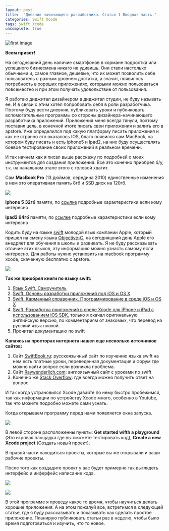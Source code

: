 ```yaml
---
layout: post
title:  "Дневник начинающего разработчика. Статья 1 Вводная часть."
categories: Swift Xcode
tags: Swift Xcode  
uncomplete: true
---
```


![first image](http://s020.radikal.ru/i712/1609/b2/1777a35cfac8.jpg)



**Всем привет!**

На сегодняшний день наличие смартфонов в кормане подростка или успешного бизнесмена никаго не удивишь. Они стали настолько обычными и, самое главное, дешевые, что их может позволить себе пользователь с разным уровнем достатка, а значит, появилось потребность в хороших приложениях, которыми можно пользоваться повсеместно и при этом получать удовольствие от пользования. 

Я работаю диджитал дизайнером в диджитал студии, не буду называть ее. И в связи с этим хотел попробовать себя в роли разработчика. Поэтому буду вести дневник, публиковать уроки и публиковать вспомогательные программы со стороны дизайнера-начинающего разработчика приложений. Приложения меня всегда тянули, поэтому поставил цель, в конечной итоге писать свои приложения и залить его в apstore. Уже определился под какую платформу писать приложения и как не странно это оказалось IOS, благо появился сам MacBook, на котором буду писать и есть iphone5 и Ipad2, на них буду осуществлять боевое тестирование своих приложений в реальном времени.

И так начнем как я писал выше расскажу по подробней о моих инструментов для создания приложения. Все это конечно приобрел б/у, т.к. на начальном этапе этого с головой хватит.

Сам **MacBook Pro** (13 дюймов, середина 2010) единственные изменения в нем это 	оперативная память 8гб и SSD диск на 120гб.

![](http://s014.radikal.ru/i327/1609/64/a5375276748b.jpg)

**Iphone 5 32гб** памяти, по [ссылке](https://market.yandex.ru/product/8454904/spec?hid=91491&track=char) подробные характеристики если кому интересно

**Ipad2 64гб** памяти, по [ссылке](http://www.svyaznoy.ru/catalog/notebook/7063/1313515) подробные характеристики если кому интересно

Кодить буду на языке [swift](https://ru.wikipedia.org/wiki/Swift_(язык_программирования)) молодой язык компании Apple, который пришел на смену языка [Objective-C](https://ru.wikipedia.org/wiki/Objective-C), на сегодняшний день Apple его внедряет для обучения в школы и развивать. Я не буду рассказывать отличие этих языков, эту информацию можно узнасть самому если интересно. Для работы нужно установить на macbook программу xcode, скаченную бесплатно с apstore.

![](http://s017.radikal.ru/i415/1609/29/cbbacd38e683.jpg)

**Так же приобрел книги по языку swift:**

1.  [Язык Swift. Самоучитель](http://www.ozon.ru/context/detail/id/33701486/ )
2.  [Swift. Основы разработки приложений под iOS и OS X](http://www.ozon.ru/context/detail/id/136226098/ )
3. [Swift. Карманный справочник. Программирование в среде iOS и ОS X](http://www.ozon.ru/context/detail/id/135794164/ ) 
4. [Swift. Разработка приложений в среде Xcode для iPhone и iPad с использованием iOS SDK](http://www.ozon.ru/context/detail/id/32876268/ ), только я скачал оригинальную английскую версию, по комментариям от знакомых, что перевод на русский язык плохой.
5. Прочитал документацию по swift

**Капаясь на просторах интернета нашел еще несколько источников сайтов:**

1. Сайт [SwiftBook.ru](http://swiftbook.ru): русскоязычный сайт по изучению языка swift на нем есть платные уроки, переведенная документация и форум где можно найти вопрос если возникла проблема.
2. Сайт [Raywenderlich.com](https://www.raywenderlich.com): англоязычный сайт с уроками по swift
3. Конечно же [Stack Overflow](http://stackoverflow.com): где всегда можно получить ответ на вопрос

И так когда устрановился Xcode давайте по нему быстро пробежимся, так как информации по устройству Xcode много, особенно в Youtube, так что можете подробно можете сами узнать.

Когда открываем программу перед нами появляется окна запуска.

![](http://s019.radikal.ru/i610/1609/2a/e7843691d9f5.jpg)

В левой стороне расположенны пункты: **Get started wifth a playground** (Это игровая площадка где вы сможете тестировать код), **Create a new Xcode project** (Создать новый проект).

В правой части находиться проекты, которые вы же открывали и ваши рабочие проекты.

После того как создадите проект у вас будет примерно так выглядеть интерфейс и инферфейс написание кода.

![](http://s015.radikal.ru/i330/1609/58/0b904a16b375.jpg)

![](http://i026.radikal.ru/1609/25/1ac5aa5f7512.jpg)

В этой программе я проведу какое то время, чтобы научиться делать хорошие приложения. А на этом пожалуй все, встретимся в следующей статье, где я буду рассказывать и показывать как сделать простое приложение. Планирую публиковать статьи раз в неделю, чтобы было время подготовиться и изучить, что то новое.

